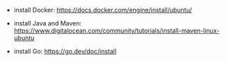 - install Docker:
https://docs.docker.com/engine/install/ubuntu/

- install Java and Maven:
https://www.digitalocean.com/community/tutorials/install-maven-linux-ubuntu

- install Go:
https://go.dev/doc/install
